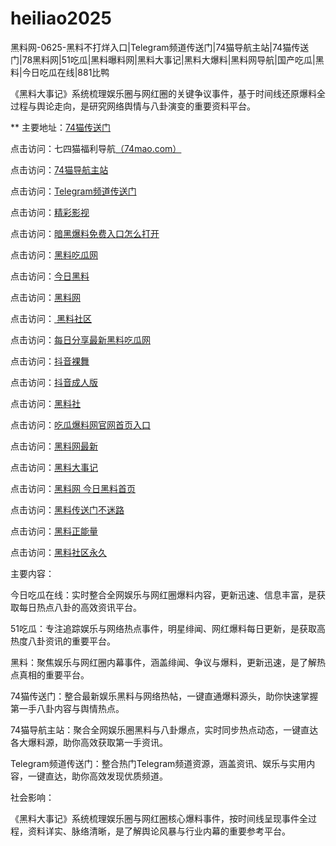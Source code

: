 # heiliao2025
黑料网-0625-黑料不打烊入口|Telegram频道传送门|74猫导航主站|74猫传送门|78黑料网|51吃瓜|黑料曝料网|黑料大事记|黑料大爆料|黑料网导航|国产吃瓜|黑料|今日吃瓜在线|881比鸭

《黑料大事记》系统梳理娱乐圈与网红圈的关键争议事件，基于时间线还原爆料全过程与舆论走向，是研究网络舆情与八卦演变的重要资料平台。

** 主要地址：<a href="https://74mao.com/">74猫传送门</a>

点击访问：七四猫福利导航<a href="https://74mao.com/">（74mao.com）</a>

点击访问：<a href="https://74mao.com/">74猫导航主站</a>

点击访问：<a href="https://74mao.com/">Telegram频道传送门</a>

点击访问：<a href="https://hj-216.pages.dev/">精彩影视</a>

点击访问：<a href="https://hl445.pages.dev/">暗黑爆料免费入口怎么打开</a>

点击访问：<a href="https://hl404.pages.dev/">黑料吃瓜网</a>

点击访问：<a href="https://hl407.pages.dev/">今日黑料</a>

点击访问：<a href="https://hl376.pages.dev/">黑料网</a>

点击访问：<a href="https://hl873.pages.dev/"> 黑料社区</a>

点击访问：<a href="https://hl410-s2i.pages.dev/">每日分享最新黑料吃瓜网</a>

点击访问：<a href="https://dy1-04.pages.dev/">抖音裸舞</a>

点击访问：<a href="https://hl390.pages.dev/">抖音成人版</a>

点击访问：<a href="https://hl448.pages.dev/">黑料社</a>

点击访问：<a href="https://hl421.pages.dev/">吃瓜爆料网官网首页入口</a>

点击访问：<a href="https://hl390.pages.dev/">黑料网最新</a>

点击访问：<a href="https://hl392.pages.dev/">黑料大事记</a>

点击访问：<a href="https://hl384.pages.dev/">黑料网 今日黑料首页</a>

点击访问：<a href="https://hl382.pages.dev/">黑料传送门不迷路</a>

点击访问：<a href="https://hl380.pages.dev/">黑料正能量</a>

点击访问：<a href="https://hl378.pages.dev/">黑料社区永久</a>

主要内容：

今日吃瓜在线：实时整合全网娱乐与网红圈爆料内容，更新迅速、信息丰富，是获取每日热点八卦的高效资讯平台。

51吃瓜：专注追踪娱乐与网络热点事件，明星绯闻、网红爆料每日更新，是获取高热度八卦资讯的重要平台。

黑料：聚焦娱乐与网红圈内幕事件，涵盖绯闻、争议与爆料，更新迅速，是了解热点真相的重要平台。

74猫传送门：整合最新娱乐黑料与网络热帖，一键直通爆料源头，助你快速掌握第一手八卦内容与舆情热点。

74猫导航主站：聚合全网娱乐圈黑料与八卦爆点，实时同步热点动态，一键直达各大爆料源，助你高效获取第一手资讯。

Telegram频道传送门：整合热门Telegram频道资源，涵盖资讯、娱乐与实用内容，一键直达，助你高效发现优质频道。

社会影响：

《黑料大事记》系统梳理娱乐圈与网红圈核心爆料事件，按时间线呈现事件全过程，资料详实、脉络清晰，是了解舆论风暴与行业内幕的重要参考平台。

<span style="display:none;">[Canonical link](https://github.com/rrr20250625/rrr4）</span>
